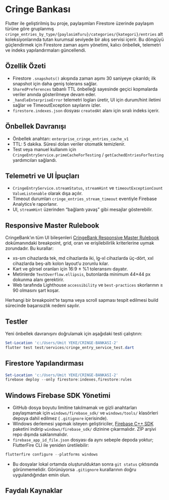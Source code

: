 # Cringe Bankası

Flutter ile geliştirilmiş bu proje, paylaşımları Firestore üzerinde paylaşım türüne göre gruplanmış `cringe_entries_by_type/{paylasimTuru}/categories/{kategori}/entries` alt koleksiyonlarında tutan kurumsal seviyede bir akış servisi içerir. Bu döngüyü güçlendirmek için Firestore zaman aşımı yönetimi, kalıcı önbellek, telemetri ve indeks yapılandırmaları güncellendi.

## Özellik Özeti

- Firestore `.snapshots()` akışında zaman aşımı 30 saniyeye çıkarıldı; ilk snapshot için daha geniş tolerans sağlar.
- `SharedPreferences` tabanlı TTL önbelleği sayesinde geçici kopmalarda veriler anında gösterilmeye devam eder.
- `_handleEnterpriseError` telemetri logları üretir, UI için durum/hint iletimi sağlar ve TimeoutException sayılarını izler.
- `firestore.indexes.json` dosyası `createdAt` alanı için sıralı indeks içerir.

## Önbellek Davranışı

- Önbellek anahtarı: `enterprise_cringe_entries_cache_v1`
- TTL: 5 dakika. Süresi dolan veriler otomatik temizlenir.
- Test veya manuel kullanım için `CringeEntryService.primeCacheForTesting` / `getCachedEntriesForTesting` yardımcıları sağlandı.

## Telemetri ve UI İpuçları

- `CringeEntryService.streamStatus`, `streamHint` ve `timeoutExceptionCount` `ValueListenable` olarak dışa açılır.
- Timeout durumları `cringe_entries_stream_timeout` eventiyle Firebase Analytics’e raporlanır.
- UI, `streamHint` üzerinden “bağlantı yavaş” gibi mesajlar gösterebilir.

## Responsive Master Rulebook

CringeBank’ın tüm UI bileşenleri [CringeBank Responsive Master Rulebook](docs/responsive_master_rulebook.md) dokümanındaki breakpoint, grid, oran ve erişilebilirlik kriterlerine uymak zorundadır. Bu kurallar:

- xs-sm cihazlarda tek, md cihazlarda iki, lg-xl cihazlarda üç-dört, xxl cihazlarda beş-altı kolon layout’u zorunlu kılar.
- Kart ve görsel oranları için 16:9 ± %1 toleransını dayatır.
- Metinlerde `TextOverflow.ellipsis`, butonlarda minimum 44×44 px dokunma alanı gerektirir.
- Web tarafında Lighthouse `accessibility` ve `best-practices` skorlarının ≥ 90 olmasını şart koşar.

Herhangi bir breakpoint’te taşma veya scroll sapması tespit edilmesi build sürecinde başarısızlık nedeni sayılır.

## Testler

Yeni önbellek davranışını doğrulamak için aşağıdaki testi çalıştırın:

```powershell
Set-Location 'c:/Users/Ümit YEKE/CRINGE-BANKASI-2'
flutter test test/services/cringe_entry_service_test.dart
```

## Firestore Yapılandırması


```powershell
Set-Location 'c:/Users/Ümit YEKE/CRINGE-BANKASI-2'
firebase deploy --only firestore:indexes,firestore:rules
```

## Windows Firebase SDK Yönetimi

- GitHub dosya boyutu limitine takılmamak ve gizli anahtarları paylaşmamak için `windows/firebase_sdk/` ve `windows/tools/` klasörleri depoya dahil edilmez ( `.gitignore` içerisinde).
- Windows derlemesi yapmak isteyen geliştiriciler, [Firebase C++ SDK](https://firebase.google.com/download/cpp) paketini indirip `windows/firebase_sdk/` dizinine çıkarmalıdır. ZİP arşivi repo dışında saklanmalıdır.
- `firebase_app_id_file.json` dosyası da aynı sebeple depoda yoktur; FlutterFire CLI ile yeniden üretilebilir:

```powershell
flutterfire configure --platforms windows
```

- Bu dosyalar lokal ortamda oluşturulduktan sonra `git status` çıktısında görünmemelidir. Görünüyorsa `.gitignore` kurallarının doğru uygulandığından emin olun.

## Faydalı Kaynaklar

